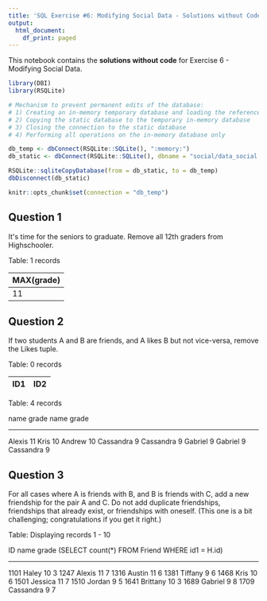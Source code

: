 ```yaml
---
title: 'SQL Exercise #6: Modifying Social Data - Solutions without Code'
output:
  html_document:
    df_print: paged
---
```


This notebook contains the **solutions without code** for Exercise 6 - Modifying Social Data.


```r
library(DBI)
library(RSQLite)

# Mechanism to prevent permanent edits of the database:
# 1) Creating an in-memory temporary database and loading the reference database
# 2) Copying the static database to the temporary in-memory database
# 3) Closing the connection to the static database
# 4) Performing all operations on the in-memory database only

db_temp <- dbConnect(RSQLite::SQLite(), ":memory:")
db_static <- dbConnect(RSQLite::SQLite(), dbname = "social/data_social.db")

RSQLite::sqliteCopyDatabase(from = db_static, to = db_temp)
dbDisconnect(db_static)

knitr::opts_chunk$set(connection = "db_temp")
```

## Question 1

It's time for the seniors to graduate. Remove all 12th graders from Highschooler.



<div class="knitsql-table">


Table: 1 records

|MAX(grade) |
|:----------|
|11         |

</div>


## Question 2

If two students A and B are friends, and A likes B but not vice-versa, remove the Likes tuple.



<div class="knitsql-table">


Table: 0 records

|ID1 | ID2|
|:---|---:|

</div>

<div class="knitsql-table">


Table: 4 records

name         grade  name         grade
----------  ------  ----------  ------
Alexis          11  Kris            10
Andrew          10  Cassandra        9
Cassandra        9  Gabriel          9
Gabriel          9  Cassandra        9

</div>


## Question 3

For all cases where A is friends with B, and B is friends with C, add a new friendship for the pair A and C. Do not add duplicate friendships, friendships that already exist, or friendships with oneself. (This one is a bit challenging; congratulations if you get it right.)



<div class="knitsql-table">


Table: Displaying records 1 - 10

   ID  name         grade   (SELECT count(*)
        FROM Friend
        WHERE id1 = H.id)
-----  ----------  ------  ---------------------------------------------------------------
 1101  Haley           10                                                                3
 1247  Alexis          11                                                                7
 1316  Austin          11                                                                6
 1381  Tiffany          9                                                                6
 1468  Kris            10                                                                6
 1501  Jessica         11                                                                7
 1510  Jordan           9                                                                5
 1641  Brittany        10                                                                3
 1689  Gabriel          9                                                                8
 1709  Cassandra        9                                                                7

</div>


